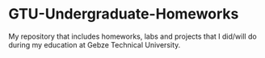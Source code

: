 # GTU-Undergraduate-Homeworks
My repository that includes homeworks, labs and projects that I did/will do during my education at Gebze Technical University.
